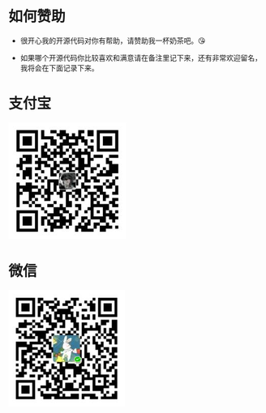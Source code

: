 # 如何赞助

* 很开心我的开源代码对你有帮助，请赞助我一杯奶茶吧。😘

* 如果哪个开源代码你比较喜欢和满意请在备注里记下来，还有非常欢迎留名，我将会在下面记录下来。

# 支付宝

![alipay](./images/alipay.jpg)

# 微信

![wechat pay](./images/wechat_pay.jpg)